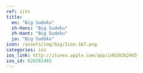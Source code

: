 ```yaml
---
ref: iits
title:
  en: "Big Sudoku"
  zh-Hans: "Big Sudoku"
  zh-Hant: "Big Sudoku"
  ja: "Big Sudoku"
icon: /assets/img/big/Icon-167.png
categories: ios
ios_link: http://itunes.apple.com/app/id620262465
ios_id: 620262465
---
```



